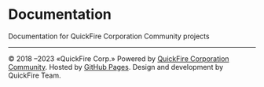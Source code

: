 # Documentation
Documentation for QuickFire Corporation Community projects

***
© 2018 –2023 «QuickFire Corp.» Powered by [QuickFire Corporation Community](https://quickfirecorp.ru). Hosted by [GitHub Pages](https://pages.github.com/). Design and development by QuickFire Team.

